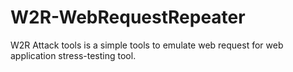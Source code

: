 # W2R-WebRequestRepeater
W2R Attack tools is a simple tools to emulate web request for web application stress-testing tool.

